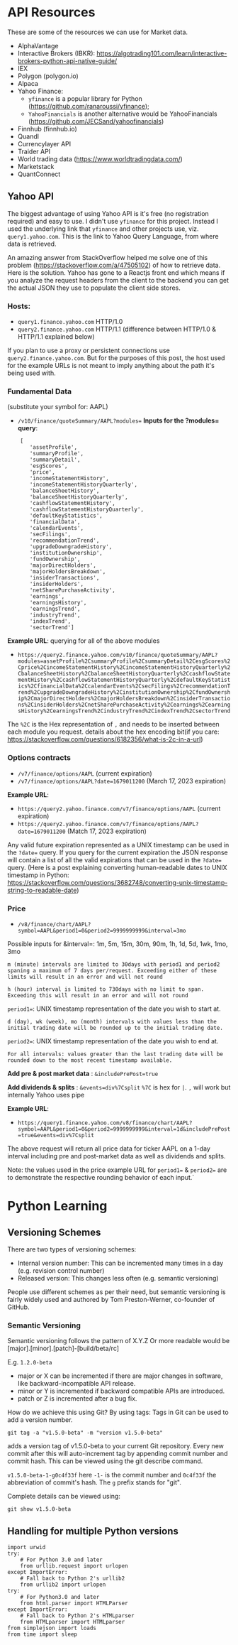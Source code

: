# API Resources
These are some of the resources we can use for Market data.
- AlphaVantage
- Interactive Brokers (IBKR): https://algotrading101.com/learn/interactive-brokers-python-api-native-guide/
- IEX
- Polygon (polygon.io)
- Alpaca
- Yahoo Finance:
    - `yfinance` is a popular library for Python (https://github.com/ranaroussi/yfinance);
    - `YahooFinancials` is another alternative would be YahooFinancials (https://github.com/JECSand/yahoofinancials)
- Finnhub (finnhub.io)
- Quandl
- Currencylayer API
- Traider API
- World trading data (https://www.worldtradingdata.com/)
- Marketstack
- QuantConnect

## Yahoo API
The biggest advantage of using Yahoo API is it's free (no registration required) and easy to use. I didn't use `yfinance` for this project. Instead I used the underlying link that `yfinance` and other projects use, viz. `query1.yahoo.com`. This is the link to Yahoo Query Language, from where data is retrieved.

An amazing answer from StackOverflow helped me solve one of this problem (https://stackoverflow.com/a/47505102) of how to retrieve data. Here is the solution.
Yahoo has gone to a Reactjs front end which means if you analyze the request headers from the client to the backend you can get the actual JSON they use to populate the client side stores.

### Hosts:
- `query1.finance.yahoo.com` HTTP/1.0
- `query2.finance.yahoo.com` HTTP/1.1 (difference between HTTP/1.0 & HTTP/1.1 explained below)

If you plan to use a proxy or persistent connections use `query2.finance.yahoo.com`. But for the purposes of this post, the host used for the example URLs is not meant to imply anything about the path it's being used with.

### Fundamental Data
(substitute your symbol for: AAPL)

- `/v10/finance/quoteSummary/AAPL?modules=`
**Inputs for the ?modules= query**:
```
    [
       'assetProfile',
       'summaryProfile',
       'summaryDetail',
       'esgScores',
       'price',
       'incomeStatementHistory',
       'incomeStatementHistoryQuarterly',
       'balanceSheetHistory',
       'balanceSheetHistoryQuarterly',
       'cashflowStatementHistory',
       'cashflowStatementHistoryQuarterly',
       'defaultKeyStatistics',
       'financialData',
       'calendarEvents',
       'secFilings',
       'recommendationTrend',
       'upgradeDowngradeHistory',
       'institutionOwnership',
       'fundOwnership',
       'majorDirectHolders',
       'majorHoldersBreakdown',
       'insiderTransactions',
       'insiderHolders',
       'netSharePurchaseActivity',
       'earnings',
       'earningsHistory',
       'earningsTrend',
       'industryTrend',
       'indexTrend',
       'sectorTrend']
```
**Example URL**: querying for all of the above modules
- `https://query2.finance.yahoo.com/v10/finance/quoteSummary/AAPL?modules=assetProfile%2CsummaryProfile%2CsummaryDetail%2CesgScores%2Cprice%2CincomeStatementHistory%2CincomeStatementHistoryQuarterly%2CbalanceSheetHistory%2CbalanceSheetHistoryQuarterly%2CcashflowStatementHistory%2CcashflowStatementHistoryQuarterly%2CdefaultKeyStatistics%2CfinancialData%2CcalendarEvents%2CsecFilings%2CrecommendationTrend%2CupgradeDowngradeHistory%2CinstitutionOwnership%2CfundOwnership%2CmajorDirectHolders%2CmajorHoldersBreakdown%2CinsiderTransactions%2CinsiderHolders%2CnetSharePurchaseActivity%2Cearnings%2CearningsHistory%2CearningsTrend%2CindustryTrend%2CindexTrend%2CsectorTrend`

The `%2C` is the Hex representation of `,` and needs to be inserted between each module you request. details about the hex encoding bit(if you care: https://stackoverflow.com/questions/6182356/what-is-2c-in-a-url)

### Options contracts
- `/v7/finance/options/AAPL` (current expiration)
- `/v7/finance/options/AAPL?date=1679011200` (March 17, 2023 expiration)

**Example URL**:
- `https://query2.yahoo.finance.com/v7/finance/options/AAPL` (current expiration)
- `https://query2.yahoo.finance.com/v7/finance/options/AAPL?date=1679011200` (Match 17, 2023 expiration)

Any valid future expiration represented as a UNIX timestamp can be used in the `?date=` query. If you query for the current expiration the JSON response will contain a list of all the valid expirations that can be used in the `?date=` query. (Here is a post explaining converting human-readable dates to UNIX timestamp in Python: https://stackoverflow.com/questions/3682748/converting-unix-timestamp-string-to-readable-date)

### Price
- `/v8/finance/chart/AAPL?symbol=AAPL&period1=0&period2=9999999999&interval=3mo`

Possible inputs for &interval=: 1m, 5m, 15m, 30m, 90m, 1h, 1d, 5d, 1wk, 1mo, 3mo

    m (minute) intervals are limited to 30days with period1 and period2 spaning a maximum of 7 days per/request. Exceeding either of these limits will result in an error and will not round

    h (hour) interval is limited to 730days with no limit to span. Exceeding this will result in an error and will not round

`period1=`: UNIX timestamp representation of the date you wish to start at.

    d (day), wk (week), mo (month) intervals with values less than the initial trading date will be rounded up to the initial trading date.

`period2=`: UNIX timestamp representation of the date you wish to end at.

    For all intervals: values greater than the last trading date will be rounded down to the most recent timestamp available.

**Add pre & post market data** : `&includePrePost=true`

**Add dividends & splits** : `&events=div%7Csplit`
`%7C` is hex for `|`. `,` will work but internally Yahoo uses pipe

**Example URL**:
- `https://query1.finance.yahoo.com/v8/finance/chart/AAPL?symbol=AAPL&period1=0&period2=9999999999&interval=1d&includePrePost=true&events=div%7Csplit`

The above request will return all price data for ticker AAPL on a 1-day interval including pre and post-market data as well as dividends and splits.

Note: the values used in the price example URL for `period1=` & `period2=` are to demonstrate the respective rounding behavior of each input.`


# Python Learning
## Versioning Schemes
There are two types of versioning schemes:
- Internal version number: This can be incremented many times in a day (e.g. revision control number)
- Released version: This changes less often (e.g. semantic versioning)

People use different schemes as per their need, but semantic versioning is fairly widely used and authored by Tom Preston-Werner, co-founder of GitHub.

### Semantic Versioning
Semantic versioning follows the pattern of X.Y.Z
Or more readable would be [major].[minor].[patch]-[build/beta/rc]

E.g. `1.2.0-beta`
- major or X can be incremented if there are major changes in software, like backward-incompatible API release.
- minor or Y is incremented if backward compatible APIs are introduced.
- patch or Z is incremented after a bug fix.

How do we achieve this using Git?
By using tags:
Tags in Git can be used to add a version number.
```
git tag -a "v1.5.0-beta" -m "version v1.5.0-beta"
```
adds a version tag of v1.5.0-beta to your current Git repository. Every new commit after this will auto-increment tag by appending commit number and commit hash. This can be viewed using the git describe command.

`v1.5.0-beta-1-g0c4f33f` here `-1-` is the commit number and `0c4f33f` the abbreviation of commit's hash. The `g` prefix stands for "git".

Complete details can be viewed using:
```
git show v1.5.0-beta
```

## Handling for multiple Python versions
```
import urwid
try:
    # For Python 3.0 and later
    from urllib.request import urlopen
except ImportError:
    # Fall back to Python 2's urllib2
    from urllib2 import urlopen
try:
    # For Python3.0 and later
    from html.parser import HTMLParser
except ImportError:
    # Fall back to Python 2's HTMLparser
    from HTMLparser import HTMLparser
from simplejson import loads
from time import sleep
```
